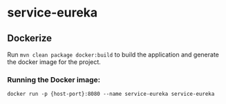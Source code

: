 # service-eureka

## Dockerize
Run ```mvn clean package docker:build``` to build the application and generate the docker image for the project.

### Running the Docker image:
```docker run -p {host-port}:8080 --name service-eureka service-eureka```
